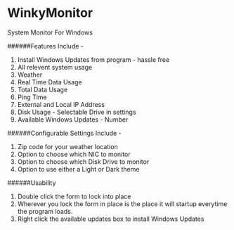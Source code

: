 WinkyMonitor
============

System Monitor For Windows

######Features Include -
1. Install Windows Updates from program - hassle free
2. All relevent system usage 
3. Weather
4. Real Time Data Usage
5. Total Data Usage
6. Ping Time
7. External and Local IP Address
8. Disk Usage - Selectable Drive in settings
9. Available Windows Updates - Number

######Configurable Settings Include -
1. Zip code for your weather location
2. Option to choose which NIC to monitor
3. Option to choose which Disk Drive to monitor
4. Option to use either a Light or Dark theme

######Usability
1. Double click the form to lock into place
2. Wherever you lock the form in place is the place it will startup everytime the program loads.
3. Right click the available updates box to install Windows Updates
